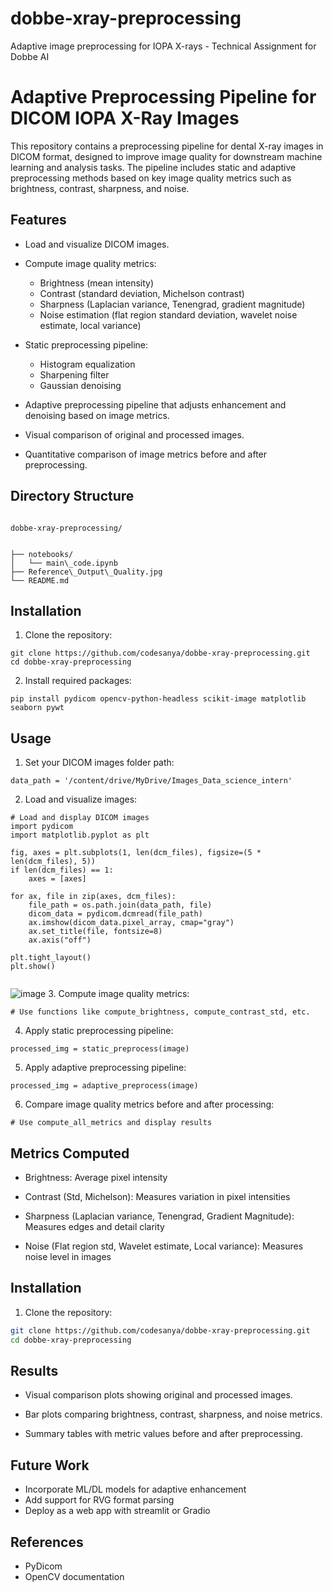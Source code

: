 # dobbe-xray-preprocessing
Adaptive image preprocessing for IOPA X-rays - Technical Assignment for Dobbe AI


# Adaptive Preprocessing Pipeline for DICOM IOPA X-Ray Images

This repository contains a preprocessing pipeline for dental X-ray images in DICOM format, designed to improve image quality for downstream machine learning and analysis tasks. The pipeline includes static and adaptive preprocessing methods based on key image quality metrics such as brightness, contrast, sharpness, and noise.


## Features
- Load and visualize DICOM images.
- Compute image quality metrics:
  - Brightness (mean intensity)
  - Contrast (standard deviation, Michelson contrast)
  - Sharpness (Laplacian variance, Tenengrad, gradient magnitude)
  - Noise estimation (flat region standard deviation, wavelet noise estimate, local variance)

- Static preprocessing pipeline:
  - Histogram equalization
  - Sharpening filter
  - Gaussian denoising

- Adaptive preprocessing pipeline that adjusts enhancement and denoising based on image metrics.
- Visual comparison of original and processed images.
- Quantitative comparison of image metrics before and after preprocessing.



## Directory Structure

```

dobbe-xray-preprocessing/  


├── notebooks/
│   └── main\_code.ipynb      
├── Reference\_Output\_Quality.jpg  
└── README.md

````

## Installation
1. Clone the repository:

```
git clone https://github.com/codesanya/dobbe-xray-preprocessing.git
cd dobbe-xray-preprocessing
```

2. Install required packages:

```
pip install pydicom opencv-python-headless scikit-image matplotlib seaborn pywt
```

## Usage
1. Set your DICOM images folder path:

```
data_path = '/content/drive/MyDrive/Images_Data_science_intern'
```
2. Load and visualize images:

```
# Load and display DICOM images
import pydicom
import matplotlib.pyplot as plt

fig, axes = plt.subplots(1, len(dcm_files), figsize=(5 * len(dcm_files), 5))
if len(dcm_files) == 1:
    axes = [axes]

for ax, file in zip(axes, dcm_files):
    file_path = os.path.join(data_path, file)
    dicom_data = pydicom.dcmread(file_path)
    ax.imshow(dicom_data.pixel_array, cmap="gray")
    ax.set_title(file, fontsize=8)
    ax.axis("off")

plt.tight_layout()
plt.show()


```
![image](https://github.com/user-attachments/assets/08bbd8a8-995c-4e57-9a5c-c110dfb87dd2)
3. Compute image quality metrics:

```
# Use functions like compute_brightness, compute_contrast_std, etc.
```

4. Apply static preprocessing pipeline:

```
processed_img = static_preprocess(image)
```
5. Apply adaptive preprocessing pipeline:

```
processed_img = adaptive_preprocess(image)
```
6. Compare image quality metrics before and after processing:

```
# Use compute_all_metrics and display results
```

## Metrics Computed
- Brightness: Average pixel intensity

- Contrast (Std, Michelson): Measures variation in pixel intensities

- Sharpness (Laplacian variance, Tenengrad, Gradient Magnitude): Measures edges and detail clarity

- Noise (Flat region std, Wavelet estimate, Local variance): Measures noise level in images



## Installation

1. Clone the repository:

```bash
git clone https://github.com/codesanya/dobbe-xray-preprocessing.git
cd dobbe-xray-preprocessing
````


## Results
- Visual comparison plots showing original and processed images.

- Bar plots comparing brightness, contrast, sharpness, and noise metrics.

- Summary tables with metric values before and after preprocessing.



## Future Work

* Incorporate ML/DL models for adaptive enhancement
* Add support for RVG format parsing
* Deploy as a web app with streamlit or Gradio

## References
- PyDicom
- OpenCV documentation
